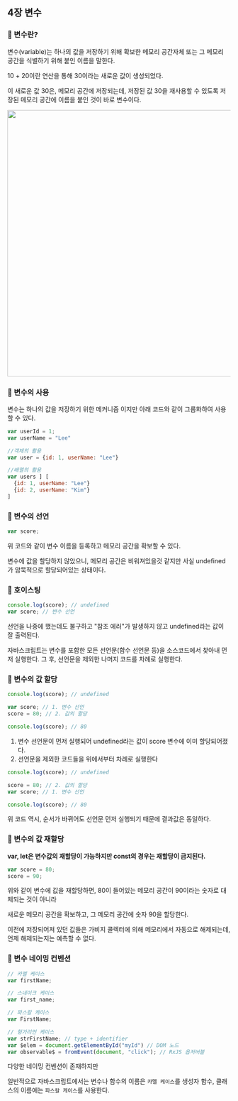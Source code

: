 ## 4장 변수

### 📌 변수란?
변수(variable)는 하나의 값을 저장하기 위해 확보한 메모리 공간자체 또는 그 메모리 공간을 식별하기 위해 붙인 이름을 말한다.


10 + 20이란 연산을 통해 30이라는 새로운 값이 생성되었다.

이 새로운 값 30은, 메모리 공간에 저장되는데, 저장된 값 30을 재사용할 수 있도록 저장된 메모리 공간에 이름을 붙인 것이 바로 변수이다.

<img src="https://github.com/mingzzi96/js-deep-dive-study/assets/134386378/b4e95f03-8a66-4ffc-9d60-0bf0acbd20b2" width="600px" />


### 📌 변수의 사용

변수는 하나의 값을 저장하기 위한 메커니즘 이지만 아래 코드와 같이 그룹화하여 사용할 수 있다.
```js
var userId = 1;
var userName = "Lee"

//객체의 활용
var user = {id: 1, userName: "Lee"}

//배열의 활용
var users ] [
  {id: 1, userName: "Lee"}
  {id: 2, userName: "Kim"}
]
```

### 📌 변수의 선언
```js
var score;
```
위 코드와 같이 변수 이름을 등록하고 메모리 공간을 확보할 수 있다.

변수에 값을 할당하지 않았으니, 메모리 공간은 비워져있을것 같지만 사실 undefined가 암묵적으로 할당되어있는 상태이다.

### 📌 호이스팅
```js
console.log(score); // undefined
var score; // 변수 선언
```
선언을 나중에 했는데도 불구하고 "참조 에러"가 발생하지 않고 undefined라는 값이 잘 출력된다.

자바스크립트는 변수를 포함한 모든 선언문(함수 선언문 등)을 소스코드에서 찾아내 먼저 실행한다. 그 후, 선언문을 제외한 나머지 코드를 차례로 실행한다.

### 📌 변수의 값 할당
```js
console.log(score); // undefined

var score; // 1. 변수 선언
score = 80; // 2. 값의 할당

console.log(score); // 80
```
1. 변수 선언문이 먼저 실행되어 undefined라는 값이 score 변수에 이미 할당되어졌다.
2. 선언문을 제외한 코드들을 위에서부터 차례로 실행한다

```js
console.log(score); // undefined

score = 80; // 2. 값의 할당
var score; // 1. 변수 선언

console.log(score); // 80
```
위 코드 역시, 순서가 바뀌어도 선언문 먼저 실행되기 때문에 결과값은 동일하다.

### 📌 변수의 값 재할당
**var, let은 변수값의 재할당이 가능하지만 const의 경우는 재할당이 금지된다.**
```js
var score = 80;
score = 90;
```

위와 같이 변수에 값을 재할당하면, 80이 들어있는 메모리 공간이 90이라는 숫자로 대체되는 것이 아니라

새로운 메모리 공간을 확보하고, 그 메모리 공간에 숫자 90을 할당한다.

이전에 저장되어져 있던 값들은 가비지 콜렉터에 의해 메모리에서 자동으로 해제되는데, 언제 해제되는지는 예측할 수 없다.

### 📌 변수 네이밍 컨벤션
```js
// 카멜 케이스
var firstName;

// 스네이크 케이스
var first_name;

// 파스칼 케이스
var FirstName;

// 헝가리언 케이스
var strFirstName; // type + identifier
var $elem = document.getElementById("myId") // DOM 노드
var observable$ = fromEvent(document, "click"); // RxJS 옵저버블
```
다양한 네이밍 컨벤션이 존재하지만

일반적으로 자바스크립트에서는 변수나 함수의 이름은 `카멜 케이스`를
생성자 함수, 클래스의 이름에는 `파스칼 케이스`를 사용한다.

